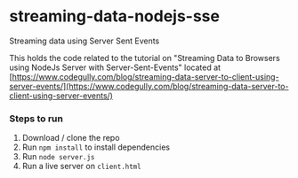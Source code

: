 # streaming-data-nodejs-sse
Streaming data using Server Sent Events

This holds the code related to the tutorial on "Streaming Data to Browsers using NodeJs Server with Server-Sent-Events" located at [https://www.codegully.com/blog/streaming-data-server-to-client-using-server-events/](https://www.codegully.com/blog/streaming-data-server-to-client-using-server-events/)


### Steps to run

1. Download / clone the repo
2. Run `npm install` to install dependencies
3. Run `node server.js`
4. Run a live server on `client.html`

